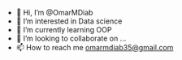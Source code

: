 - 👋 Hi, I’m @OmarMDiab
- 👀 I’m interested in Data science
- 🌱 I’m currently learning OOP
- 💞️ I’m looking to collaborate on ...
- 📫 How to reach me omarmdiab35@gmail.com

<!---
OmarMDiab/OmarMDiab is a ✨ special ✨ repository because its `README.md` (this file) appears on your GitHub profile.
You can click the Preview link to take a look at your changes.
--->
